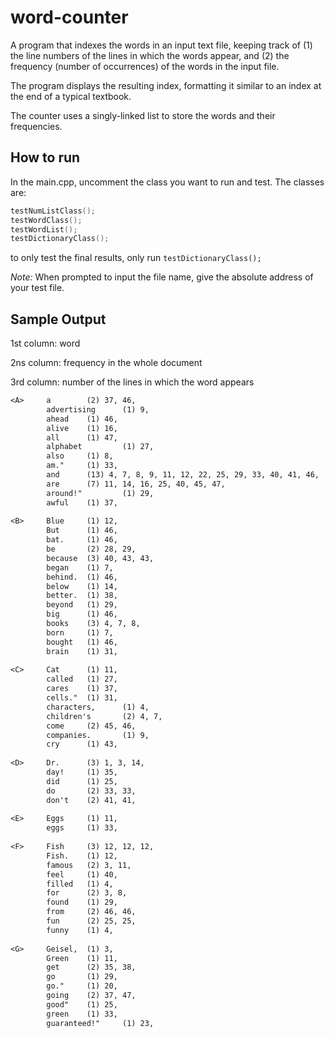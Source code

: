 # word-counter
A program that indexes the words in an input text file, 
keeping track of (1) the line numbers of the lines in 
which the words appear, and (2) the frequency (number of occurrences) 
of the words in the input file.

The program displays the resulting index, 
formatting it similar to an index at the end of a typical textbook.

The counter uses a singly-linked list to store
the words and their frequencies.

## How to run
In the main.cpp, uncomment the class you want to 
run and test. The classes are:
```c++
testNumListClass();
testWordClass();
testWordList();
testDictionaryClass();
```
to only test the final results, only run
`testDictionaryClass();`

*Note:*
When prompted to input the file name, 
give the absolute address of your test file.

## Sample Output
1st column: word

2ns column: frequency in the whole document

3rd column: number of the lines in which the word appears 

```txt
<A>     a        (2) 37, 46,
        advertising      (1) 9,
        ahead    (1) 46,
        alive    (1) 16,
        all      (1) 47,
        alphabet         (1) 27,
        also     (1) 8,
        am."     (1) 33,
        and      (13) 4, 7, 8, 9, 11, 12, 22, 25, 29, 33, 40, 41, 46,
        are      (7) 11, 14, 16, 25, 40, 45, 47,
        around!"         (1) 29,
        awful    (1) 37,
 
<B>     Blue     (1) 12,
        But      (1) 46,
        bat.     (1) 46,
        be       (2) 28, 29,
        because  (3) 40, 43, 43,
        began    (1) 7,
        behind.  (1) 46,
        below    (1) 14,
        better.  (1) 38,
        beyond   (1) 29,
        big      (1) 46,
        books    (3) 4, 7, 8,
        born     (1) 7,
        bought   (1) 46,
        brain    (1) 31,
 
<C>     Cat      (1) 11,
        called   (1) 27,
        cares    (1) 37,
        cells."  (1) 31,
        characters,      (1) 4,
        children's       (2) 4, 7,
        come     (2) 45, 46,
        companies.       (1) 9,
        cry      (1) 43,
 
<D>     Dr.      (3) 1, 3, 14,
        day!     (1) 35,
        did      (1) 25,
        do       (2) 33, 33,
        don't    (2) 41, 41,
 
<E>     Eggs     (1) 11,
        eggs     (1) 33,
 
<F>     Fish     (3) 12, 12, 12,
        Fish.    (1) 12,
        famous   (2) 3, 11,
        feel     (1) 40,
        filled   (1) 4,
        for      (2) 3, 8,
        found    (1) 29,
        from     (2) 46, 46,
        fun      (2) 25, 25,
        funny    (1) 4,
 
<G>     Geisel,  (1) 3,
        Green    (1) 11,
        get      (2) 35, 38,
        go       (1) 29,
        go."     (1) 20,
        going    (2) 37, 47,
        good"    (1) 25,
        green    (1) 33,
        guaranteed!"     (1) 23,
 

```


